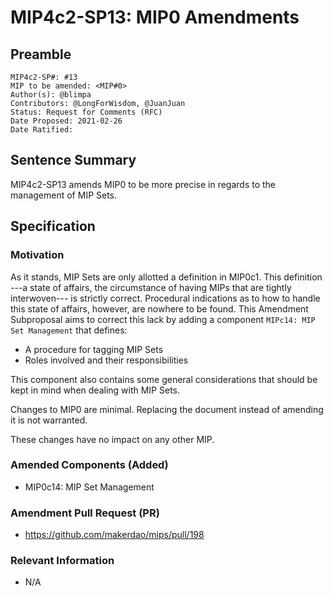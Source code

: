 # MIP4c2-SP13: MIP0 Amendments

## Preamble

```
MIP4c2-SP#: #13
MIP to be amended: <MIP#0>
Author(s): @blimpa
Contributors: @LongForWisdom, @JuanJuan
Status: Request for Comments (RFC)
Date Proposed: 2021-02-26
Date Ratified:
```

## Sentence Summary

MIP4c2-SP13 amends MIP0 to be more precise in regards to the management of MIP Sets.

## Specification

### Motivation

As it stands, MIP Sets are only allotted a definition in MIP0c1. This definition ---a state of affairs, the circumstance of having MIPs that are tightly interwoven--- is strictly correct. Procedural indications as to how to handle this state of affairs, however, are nowhere to be found. This Amendment Subproposal aims to correct this lack by adding a component `MIPc14: MIP Set Management` that defines:

- A procedure for tagging MIP Sets
- Roles involved and their responsibilities

This component also contains some general considerations that should be kept in mind when dealing with MIP Sets.

Changes to MIP0 are minimal. Replacing the document instead of amending it is not warranted.

These changes have no impact on any other MIP.

### Amended Components (Added)

- MIP0c14: MIP Set Management

### Amendment Pull Request (PR)

- <https://github.com/makerdao/mips/pull/198>

### Relevant Information

- N/A
